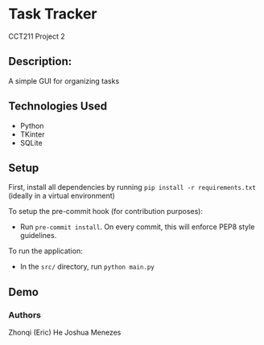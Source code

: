 # Task Tracker
CCT211 Project 2

## Description:
A simple GUI for organizing tasks


## Technologies Used
* Python
* TKinter
* SQLite


## Setup
First, install all dependencies by running `pip install -r requirements.txt` (ideally in a virtual environment)

To setup the pre-commit hook (for contribution purposes):
* Run `pre-commit install`. On every commit, this will enforce PEP8 style guidelines.

To run the application:
* In the `src/` directory, run `python main.py`


## Demo

### Authors
Zhonqi (Eric) He
Joshua Menezes
